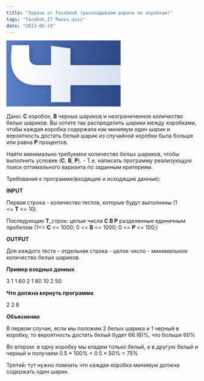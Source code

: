 ```yaml
---
title: "Задача от Facebook (раскладываем шарики по коробкам)"
tags: "facebok,IT Рынок,quiz"
date: "2013-06-24"
---
```


![](images/mzl.dfvtwvqk-300x173.png "facebook logo")

Дано: **C** коробок, **B** черных шариков и неограниченное количество белых шариков. Вы хотите так распределить шарики между коробками, чтобы каждая коробка содержала как минимум один шарик и вероятность достать белый шарик из случайной коробки была больше или равна **P** процентов.

Найти минимально требуемое количество белых шариков, чтобы выполнить условие (**C**, **B**, **P**). - Т.е. написать программу реализующую поиск оптимального варианта по заданным критериям.

Требования к программе(входящие и исходящие данные):

**INPUT**

Первая строка - количество тестов, которые будут выполнены (1 <= **T** <= 10)

Последующие **T**_строк: целые числа **C B P** разделенные единичным пробелом (1<= **C** <= 1000; 0 <= **B** <= 1000; 0 <= **P** <= 100;)

**OUTPUT**

Для каждого теста - отдельная строка - целое число - минимальное количество белых шариков.

**Пример входных данных**

3 1 1 60 2 1 60 10 2 50

**Что должна вернуть программа**

2 2 8

**Объяснение**

В первом случае, если мы положим 2 белых шарика и 1 черный в коробку, то вероятность достать белый будет 66.(6)%, что больше 60%

Во втором: в одну коробку мы кладем только белый, а в другую белый и черный и получаем 0.5 \* 100% + 0.5 \* 50% = 75%

Третий: тут нужно помнить что каждая коробка минимум должна содержать один шарик.
